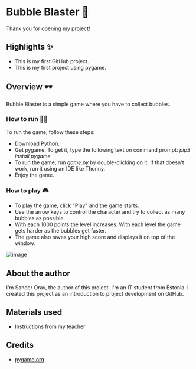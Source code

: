 # Bubble Blaster :gun:
Thank you for opening my project!

## Highlights :sparkles:
* This is my first GitHub project.
* This is my first project using pygame.

## Overview 🕶️
Bubble Blaster is a simple game where you have to collect bubbles.

### How to run :running_man:
To run the game, follow these steps:
* Download [Python](https://www.python.org/downloads/).
* Get pygame. To get it, type the following text on command prompt: _pip3 install pygame_
* To run the game, run _game.py_ by double-clicking on it. If that doesn't work, run it using an IDE like Thonny.
* Enjoy the game.

### How to play 🎮
* To play the game, click "Play" and the game starts.
* Use the arrow keys to control the character and try to collect as many bubbles as possible.
* With each 1000 points the level increases. With each level the game gets harder as the bubbles get faster.
* The game also saves your high score and displays it on top of the window.

![image](https://github.com/sanderorav/example-game/assets/150243675/0735df52-54db-49a9-9d33-ddf6a736909d)

## About the author

I'm Sander Orav, the author of this project. I'm an IT student from Estonia. I created this project as an introduction to project development on GitHub.

## Materials used
* Instructions from my teacher

## Credits
* [pygame.org](https://www.pygame.org/news)
